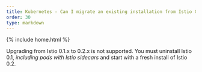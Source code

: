 ```yaml
---
title: Kubernetes - Can I migrate an existing installation from Istio 0.1.x to 0.2.x?
order: 30
type: markdown
---
```

{% include home.html %}

Upgrading from Istio 0.1.x to 0.2.x is not supported. You must uninstall Istio 0.1, _including pods with Istio sidecars_ and start with a fresh install of Istio 0.2.
